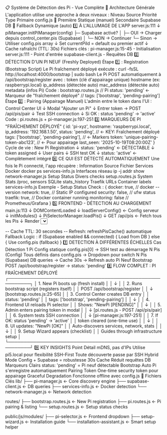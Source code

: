 📋 Système de Détection des Pi - Vue Complète
🎯 Architecture Générale
L'application utilise une approche à deux niveaux :
Niveau	Source	Priorité	Type
Primaire	config.js	🥇 Première	Statique (manuel)
Secondaire	Supabase DB	🥈 Fallback	Dynamique (auto)
1️⃣ À L'ALLUMAGE DE L'APP
server.js:111
    ↓
piManager.initPiManager(config)
    ├─ Supabase activé?
    │  ├─ OUI → Charger depuis control_center.pis (Supabase)
    │  └─ NON → Continuer
    └─ Sinon → Utiliser config.pis array
    ↓
    Set currentPiId = default ou premier actif
    ↓
    Cache rafraîchi (TTL: 30s)
Fichiers clés :
pi-manager.js:15-45 - Initialisation
server.js:111 - Point d'entrée
supabase-client.js - Requêtes DB
2️⃣ DÉTECTION D'UN PI NEUF (Freshly Deployed)
Étape 1️⃣ : Registration (Bootstrap Script)
Le Pi fraîchement déployé exécute :
curl -fsSL http://localhost:4000/bootstrap | sudo bash
Le Pi POST automatiquement à /api/bootstrap/register avec :
token (clé d'appairage unique)
hostname (ex: raspberrypi.local)
ip_address (détectée auto)
mac_address (détectée auto)
metadata (infos Pi)
Code : bootstrap.routes.js
// Pi status: 'pending' ← Marqueur de "fraîchement déployé"
// tags: ['bootstrap', 'pending-pairing']
Étape 2️⃣ : Pairing (Appairage Manuel)
L'admin entre le token dans l'UI :
Control Center UI
    ↓
Modal "Ajouter un Pi"
    ↓
Entrer token → POST /api/pis/pair
    ↓
Test SSH connection
    ↓
Si OK : status 'pending' → 'active'
Code : pi.routes.js + pi-manager.js:197-251
3️⃣ MARQUEURS DE PI "FRAÎCHEMENT DÉPLOYÉ"
{
  id: 'pi-xyz',
  hostname: 'raspberrypi.local',
  ip_address: '192.168.1.50',
  status: 'pending',           // ← KEY: Fraîchement déployé
  tags: ['bootstrap', 'pending-pairing'],  // ← Markers
  token: 'unique-pairing-token-abc123',    // ← Pour appairage
  last_seen: '2025-10-19T08:20:00Z'
}
Cycle de vie :
New Pi Registration
    ↓
status: 'pending'  ← DÉTECTABLE
    ↓
token assigned
    ↓
User pairs
    ↓
SSH test OK
    ↓
status: 'active'   ← Complètement intégré
4️⃣ CE QUI EST DÉTECTÉ AUTOMATIQUEMENT
Une fois le Pi connecté, l'app récupère :
Information	Source	Fichier
Services Docker	docker ps	services-info.js
Interfaces réseau	ip -j addr show	network-manager.js
Setup Status	Divers checks	setup.routes.js
System Stats	/proc, sensors	SQLite stats_history
Traefik URLs	Container labels	services-info.js
Exemple - Setup Status Check :
{
  docker: true,           // docker --version
  network: true,          // Static IP configured
  security: false,        // ufw status
  traefik: true,          // Docker container running
  monitoring: false       // Prometheus/Grafana
}
5️⃣ FRONTEND - DÉTECTION AU CHARGEMENT
main.js:113
    ↓
DOMContentLoaded
    ↓
loadServerConfig()  ← Config serveur
    ↓
initModules()
    ↓
PiSelectorManager.loadPis()
    ↓
GET /api/pis  ← Fetch tous les Pis
    ↓
Render <select> dropdown
    ├─ [OK] pour actifs
    └─ [OFF] pour inactifs
Code : pi-selector.js:19-72 UI Affiche :
┌─────────────────────────────┐
│ Pi5 [OK] - Default          │ ← Statut live
├─────────────────────────────┤
│ NewPi [PENDING] - Bootstrap │ ← Pi fraîchement déployé
└─────────────────────────────┘
6️⃣ INTÉGRATION CONFIG vs DATABASE
Mode Config Statique (par défaut) :
// config.js
pis: [
  {
    id: 'pi-prod',
    host: 'pi5.local',        // mDNS (pas d'IP hardcodée)
    username: 'pi',
    privateKey: fs.readFileSync('~/.ssh/id_rsa'),
    tags: ['production']
  }
]
Mode Supabase Dynamique (si SUPABASE_URL configurée) :
-- control_center.pis table
SELECT * FROM pis WHERE status = 'active';

-- Cache TTL: 30 secondes
-- Refresh: refreshPisCache() automatique
Fallback Logic :
if (Supabase enabled && connected) {
  Load from DB
} else {
  Use config.pis (fallback)
}
7️⃣ DETECTION À DIFFÉRENTES ÉCHELLES
Cas	Détection
1 Pi	Config statique config.pis[0] → SSH test au démarrage
N Pis (Config)	Tous définis dans config.pis → Dropdown pour switch
N Pis (Supabase)	DB queries → Cache 30s → Refresh auto
Pi Neuf Bootstrap	POST /api/bootstrap/register → status: 'pending'
8️⃣ FLOW COMPLET : PI FRAÎCHEMENT DÉPLOYÉ
┌─────────────────────────────────────────────────────────┐
│ 1. New Pi boots up (fresh install)                     │
│    ↓                                                    │
│ 2. Runs bootstrap script (registers itself)            │
│    POST /api/bootstrap/register                        │
│    ↓ [bootstrap.routes.js:25-65]                       │
│ 3. Control Center creates DB entry                    │
│    status: 'pending'                                  │
│    tags: ['bootstrap', 'pending-pairing']             │
│    ↓                                                    │
│ 4. Frontend UI reloads Pi selector                     │
│    Shows: "NewPi [PENDING]"                           │
│    ↓                                                    │
│ 5. Admin enters pairing token in modal                 │
│    ↓ [pi.routes.js - POST /api/pis/pair]              │
│ 6. System tests SSH connection                         │
│    ↓ [pi-manager.js:197-251]                           │
│ 7. If OK: status 'pending' → 'active'                 │
│    token cleared (one-time use)                       │
│    ↓                                                    │
│ 8. UI updates: "NewPi [OK]"                           │
│    Auto-discovers services, network, stats            │
│    ↓                                                    │
│ 9. Setup Wizard appears (checklist)                   │
│    Guides through infrastructure setup                │
└─────────────────────────────────────────────────────────┘
9️⃣ KEY INSIGHTS
Point	Détail
mDNS, pas d'IPs	Utilise pi5.local pour flexibilité
SSH-First	Toute découverte passe par SSH
Hybrid Mode	Config + Supabase = robustesse
30s Cache	Réduit requêtes DB
Marqueurs Clairs	status: 'pending' = Pi neuf détectable
Bootstrap Auto	Pi s'enregistre automatiquement
Pairing Token	One-time security token pour appairage
Graceful Degradation	Fonctionne offline avec config.js
🔗 Fichiers Clés
lib/
├── pi-manager.js           ← Core discovery engine
├── supabase-client.js      ← DB queries
├── services-info.js        ← Docker detection
└── network-manager.js      ← Network detection

routes/
├── bootstrap.routes.js     ← New Pi registration
├── pi.routes.js            ← Pi pairing & listing
└── setup.routes.js         ← Setup status checks

public/js/modules/
├── pi-selector.js          ← Frontend dropdown
├── setup-wizard.js         ← Installation guide
└── installation-assistant.js ← Smart setup helper